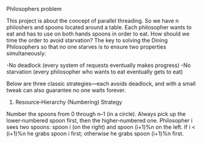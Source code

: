 Philosophers problem

This project is about the concept of parallel threading. So we have n philoshers and spoons located around a table. Each philosopher wants to eat and has to use on both hands spoons in order to eat. How should we time the order to avoid starvation?
The key to solving the Dining Philosophers so that no one starves is to ensure two properties simultaneously:

-No deadlock (every system of requests eventually makes progress)
-No starvation (every philosopher who wants to eat eventually gets to eat)

Below are three classic strategies—each avoids deadlock, and with a small tweak can also guarantee no one waits forever.  

1. Resource‐Hierarchy (Numbering) Strategy

Number the spoons from 0 through n–1 (in a circle).
Always pick up the lower‐numbered spoon first, then the higher‐numbered one.
Philosopher i sees two spoons: spoon i (on the right) and spoon (i+1)%n on the left.
If i < (i+1)%n he grabs spoon i first; otherwise he grabs spoon (i+1)%n first.
